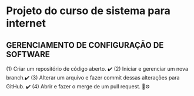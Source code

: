 # Projeto do curso de  sistema para internet

## GERENCIAMENTO DE CONFIGURAÇÃO DE SOFTWARE

(1) Criar um repositório de código aberto. ✔️
(2) Iniciar e gerenciar um nova branch.✔️
(3) Alterar um arquivo e fazer commit dessas alterações para GitHub. ✔️
(4) Abrir e fazer o merge de um pull request. 👷⚙️
